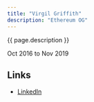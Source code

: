 ```yaml
---
title: "Virgil Griffith"
description: "Ethereum OG"
---
```


{{ page.description }}

Oct 2016 to Nov 2019

## Links
- [LinkedIn](https://www.linkedin.com/in/virgilgr/)
